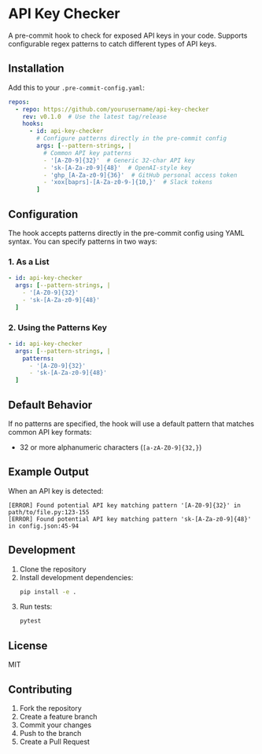 # API Key Checker

A pre-commit hook to check for exposed API keys in your code. Supports configurable regex patterns to catch different types of API keys.

## Installation

Add this to your `.pre-commit-config.yaml`:

```yaml
repos:
  - repo: https://github.com/yourusername/api-key-checker
    rev: v0.1.0  # Use the latest tag/release
    hooks:
      - id: api-key-checker
        # Configure patterns directly in the pre-commit config
        args: [--pattern-strings, |
          # Common API key patterns
          - '[A-Z0-9]{32}'  # Generic 32-char API key
          - 'sk-[A-Za-z0-9]{48}'  # OpenAI-style key
          - 'ghp_[A-Za-z0-9]{36}'  # GitHub personal access token
          - 'xox[baprs]-[A-Za-z0-9-]{10,}'  # Slack tokens
        ]
```

## Configuration

The hook accepts patterns directly in the pre-commit config using YAML syntax. You can specify patterns in two ways:

### 1. As a List

```yaml
- id: api-key-checker
  args: [--pattern-strings, |
    - '[A-Z0-9]{32}'
    - 'sk-[A-Za-z0-9]{48}'
  ]
```

### 2. Using the Patterns Key

```yaml
- id: api-key-checker
  args: [--pattern-strings, |
    patterns:
      - '[A-Z0-9]{32}'
      - 'sk-[A-Za-z0-9]{48}'
  ]
```

## Default Behavior

If no patterns are specified, the hook will use a default pattern that matches common API key formats:
- 32 or more alphanumeric characters (`[a-zA-Z0-9]{32,}`)

## Example Output

When an API key is detected:

```
[ERROR] Found potential API key matching pattern '[A-Z0-9]{32}' in path/to/file.py:123-155
[ERROR] Found potential API key matching pattern 'sk-[A-Za-z0-9]{48}' in config.json:45-94
```

## Development

1. Clone the repository
2. Install development dependencies:
   ```bash
   pip install -e .
   ```
3. Run tests:
   ```bash
   pytest
   ```

## License

MIT

## Contributing

1. Fork the repository
2. Create a feature branch
3. Commit your changes
4. Push to the branch
5. Create a Pull Request
